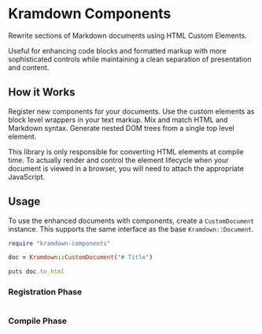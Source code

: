 # Kramdown Components

Rewrite sections of Markdown documents using HTML Custom Elements.

Useful for enhancing code blocks and formatted markup with more sophisticated controls while maintaining a clean separation of presentation and content.

## How it Works

Register new components for your documents. Use the custom elements as block level wrappers in your text markup. Mix and match HTML and Markdown syntax. Generate nested DOM trees from a single top level element.

This library is only responsible for converting HTML elements at compile time. To actually render and control the element lifecycle when your document is viewed in a browser, you will need to attach the appropriate JavaScript.

## Usage

To use the enhanced documents with components, create a `CustomDocument` instance. This supports  the same interface as the base `Kramdown::Document`.

```ruby
require "kramdown-components"

doc = Kramdown::CustomDocument("# Title")

puts doc.to_html
```

### Registration Phase

```rb

```

### Compile Phase

